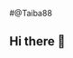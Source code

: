 #@Taiba88
## Hi there 👋

<!--
**Taiba88/Taiba88** is a ✨ _special_ ✨ repository because its `README.md` (this file) appears on your GitHub profile.

Here are some ideas to get you started:

- 🔭 I’m currently working on AI Robot
- 🌱 I’m currently learning AI
- 👯 I’m looking to collaborate on IOS app
- 🤔 I’m looking for help with Sign languages
- 💬 Ask me about Lego robots
- 📫 How to reach me: taiba88sas@gmail.com
- LinkedIn: [LinkedIn](https://www.linkedin.com/in/taiba-salah-87365764/)
- ⚡ Fun fact: Spaghatti is a code state.
-->

